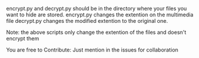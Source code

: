 encrypt.py and decrypt.py should be in the directory where your files you want to hide are stored.
encrypt.py changes the extention on the multimedia file
decrypt.py changes the modified extention to the original one.

Note: the above scripts only change the extention of the files and doesn't encrypt them

You are free to Contribute: Just mention in the issues for collaboration
